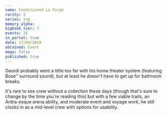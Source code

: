 ```yaml
---
name: Conditioned La Forge
rarity: 5
series: tng
memory_alpha:
bigbook_tier: 7
events: 26
in_portal: true
date: 17/04/2019
obtained: Event
mega: false
published: true
---
```


Geordi probably went a little too far with his home theater system (featuring Bose™ surround sound), but at least he doesn't have to get up for bathroom breaks.

It's rare to see crew without a collection these days (though that's sure to change by the time you're reading this) but with a few viable traits, an Ardra-esque arena ability, and moderate event and voyage work, he still clocks in as a mid-level crew with options for usability.
